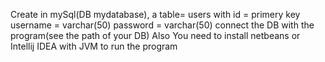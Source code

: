 Create in mySql(DB mydatabase), a table= users with id = primery key username = varchar(50) password = varchar(50)
connect the DB with the program(see the path of your DB)
Also
You need to install netbeans or Intellij IDEA with JVM to run the program

